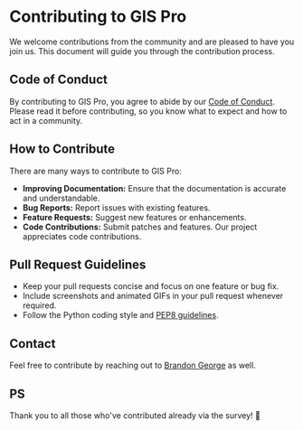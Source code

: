 # Contributing to GIS Pro

We welcome contributions from the community and are pleased to have you join us. This document will guide you through the contribution process.

## Code of Conduct

By contributing to GIS Pro, you agree to abide by our [Code of Conduct](https://www.gisci.org/Ethics/Code-of-Ethics). Please read it before contributing, so you know what to expect and how to act in a community.

## How to Contribute

There are many ways to contribute to GIS Pro:

- **Improving Documentation:** Ensure that the documentation is accurate and understandable.
- **Bug Reports:** Report issues with existing features.
- **Feature Requests:** Suggest new features or enhancements.
- **Code Contributions:** Submit patches and features. Our project appreciates code contributions.

## Pull Request Guidelines
- Keep your pull requests concise and focus on one feature or bug fix.
- Include screenshots and animated GIFs in your pull request whenever required.
- Follow the Python coding style and [PEP8 guidelines](https://www.python.org/dev/peps/pep-0008/).

## Contact
Feel free to contribute by reaching out to [Brandon George](https://www.github.com/brandonjgeo) as well.

## PS
Thank you to all those who've contributed already via the survey! 🙏
